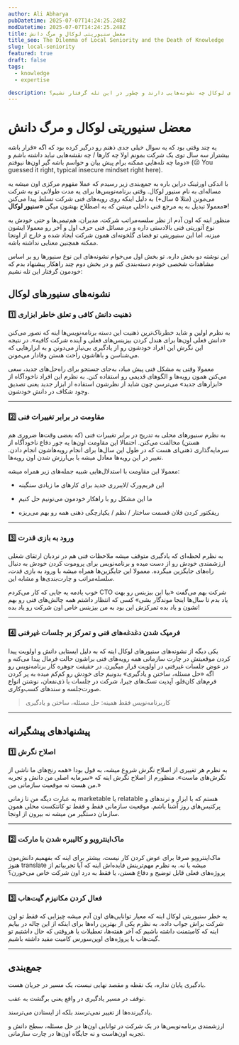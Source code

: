 ```yaml
---
author: Ali Abharya
pubDatetime: 2025-07-07T14:24:25.248Z
modDatetime: 2025-07-07T14:24:25.248Z
title: معضل سنیوریتی لوکال و مرگ دانش
title_seo: The Dilemma of Local Seniority and the Death of Knowledge
slug: local-seniority
featured: true
draft: false
tags:
  - knowledge
  - expertise

description: سنیورهای لوکال چه نشونه‌هایی دارند و چطور در این تله گرفتار نشیم؟
---
```


# معضل سنیوریتی لوکال و مرگ دانش

یه چند وقتی بود که یه سوال خیلی جدی ذهنم رو درگیر کرده بود که اگه «قرار باشه بیشتراز سه سال توی یک شرکت بمونم اولا چه کارها / چه نقشه‌هایی نباید داشته باشم و دوما چه تله‌هایی ممکنه برام پیش بیان و حواسم باشه گیر اون‌ها نیوفتم» (☹️ You guessed it right, typical insecure mindset right here).

با اندکی اورثینک دراین باره به جمع‌بندی زیر رسیدم که عملا مفهوم مرکزی اون میشه یه مساله‌ای به نام سنیور
لوکال. وقتی برنامه‌نویس‌ها برای یه مدت طولانی تو یه شرکت می‌مونن (مثلا ۵ سال+) به دلیل اینکه روی رویه‌های فنی شرکت تسلط پیدا می‌کنن معمولا تبدیل به یه مرجع فنی داخلی میشن که به اصطلاح بهشون میگن **«**سنیور لوکال**»**!

منظور اینه که اون آدم از نظر سلسه‌مراتب شرکت، مدیران، هم‌تیمی‌ها و حتی خودش یه نوع آتوریتی فنی بالادستی داره و در مسائل فنی حرف اول و آخر رو معمولا ایشون میزنه. اما این سنیوریتی تو فضای گلخونه‌ای همون شرکت ایجاد شده و خارج از اونجا ممکنه همچنین معنایی نداشته باشه.

این نوشته دو بخش داره. تو بخش اول می‌خوام نشونه‌های این نوع سنیورها رو بر اساس مشاهدات شخصی خودم دسته‌بندی کنم و در بخش دوم چند راهکار پیشنهاد بدم که خودمون گرفتار این تله نشیم:

## نشونه‌های سنیورهای لوکال

### 1️⃣ ذهنیت دانش کافی و تعلق خاطر ابزاری

به نظرم اولین و شاید خطرناک‌ترین ذهنیت این دسته برنامه‌نویس‌ها اینه که تصور می‌کنن «دانش فعلی اون‌ها برای هندل کردن بیزینس‌های فعلی و آینده شرکت کافیه». در نتیجه این نگرش این افراد خودشون رو از یادگیری بی‌نیاز می‌دونن و به ابزارهایی که می‌شناسن و باهاشون راحت هستن وفادار می‌مونن.

معمولا وقتی یه مشکل فنی پیش میاد، به‌جای جستجو برای راه‌حل‌های جدید، سعی می‌کنن همون رویه‌ها و الگوهای قدیمی رو استفاده کنن. به نظرم این افراد ناخودآگاه از «ابزارهای جدید» می‌ترسن چون شاید از نظرشون استفاده از ابزار جدید یعنی تصدیق وجود شکاف در دانش خودشون.

---

### 2️⃣ مقاومت در برابر تغییرات فنی

به نظرم سنیورهای محلی به تدریج در برابر تغییرات فنی (که بعضی وقت‌ها ضروری هم هستن) مخالفت می‌کنن. احتمالا این مقاومت اون‌ها یه جور دفاع ناخودآگاه از سرمایه‌گذاری ذهنی‌ای هست که در طول این سال‌ها برای انجام رویه‌هاشون انجام دادن. تغییر در این رویه‌ها معادل میشه با بی‌ارزش شدن اون رویه‌ها.

معمولا این مقاومت با استدلال‌هایی شبیه جمله‌های زیر همراه میشه:

- این فریم‌ورک /لایبرری جدید برای کارهای ما زیادی سنگینه

- ما این مشکل رو با راهکار خودمون می‌تونیم حل کنیم

- ریفکتور کردن فلان قسمت ساختار / نظم / یکپارچگی ذهنی همه رو بهم می‌ریزه

---

### 3️⃣ ورود به بازی قدرت

به نظرم لحظه‌ای که یادگیری متوقف میشه ملاحظات فنی هم در نردبان ارتقای شغلی ارزشمندی خودش رو از دست میده و برنامه‌نویس برای پروموت کردن خودش به دنبال راه‌های جایگزین میگرده. معمولا این جایگزین‌ها همراه میشه با ورود به بازی قدت، سلسله‌مراتب و چارت‌بندی‌ها و مشابه این.

خوب یادمه یه جایی که کار می‌کردم CTO شرکت بهم می‌گفت «بیا این بیزینس رو بهت یاد بدم تا سال‌ها اینجا موندگار بشی» کسی که انتظار داشتم همه چالش‌های فنی رو بهم نشون و یاد بده تمرکزش این بود به من بیزینس خاص اون شرکت رو یاد بده!

---

### 4️⃣ فرمیک شدن دغدغه‌های فنی و تمرکز بر جلسات غیرفنی

یکی دیگه از نشونه‌های سنیورهای لوکال اینه که به دلیل ایستایی دانش و اولویت پیدا کردن موقعیتش در چارت سازمانی همه رویه‌های فنی براشون حالت فرمال پیدا می‌کنه و در عوض جلسات غیرفنی در اولویت قرار میگیرن. در حقیقت جوهره‌ کار برنامه‌نویس رو اگه «حل مسئله، ساختن و یادگیری» بدونیم جای خودش رو کم‌کم میده به پر کردن فرم‌های کان‌فلو، آپدیت تسک‌های جیرا، شرکت در جلسات با ذی‌نفعان، نوشتن انواع صورت‌جلسه و سندهای کسب‌وکاری.

> کاربرنامه‌نویس فقط همینه: حل مسئله، ساختن و یادگیری

---

## پیشنهادهای پیشگیرانه

### 1️⃣ اصلاح نگرش

به نظرم هر تغییری از اصلاح نگرش شروع میشه، به قول بودا «همه رنج‌های ما ناشی از نگرش‌های ماست». منظورم از اصلاح نگرش اینه که «سرمایه اصلی من دانش و تجربه من هست نه موقعیت سازمانی من.»

به عبارت دیگه من تا زمانی marketable یا relatable هستم که با ابزار و ترندهای و پرکتیس‌های روز آشنا باشم. موقعیت سازمانی فقط و فقط تو کانتکست محلی همون سازمان دستگیر من میشه نه بیرون از اونجا.

---

### 2️⃣ ماک‌اینترویو و کالیبره شدن با مارکت

ماک‌اینترویو صرفا برای عوض کردن کار نیست، بیشتر برای اینه که بفهمیم دانش‌مون هنوز translate میشه یا نه. به نظرم مهم‌ترینش فایده‌اش اینه که آیا تجربیاتم از پروژه‌های فعلی قابل توضیح و دفاع هستن، یا فقط به درد اون شرکت خاص می‌خورن؟

---

### 3️⃣ فعال کردن مکانیزم گیت‌هاب

یه خطر سنیوریتی لوکال اینه که معیار توانایی‌های اون آدم میشه چیزایی که فقط تو اون شرکت براش جواب داده. به نظرم یکی از بهترین راه‌ها برای اینکه از این چاله در بیایم اینه که کامیتمنت داشته باشیم که آخر هفته‌ها، تعطیلات یا هروقتی که حال داشتیم تو گیت‌هاب یا پروژه‌های اوپن‌سورس کامیت مفید داشته باشیم.

---

## جمع‌بندی

یادگیری پایان نداره، یک نقطه و مقصد نهایی نیست، یک مسیر در جریان هست.

توقف در مسیر یادگیری در واقع یعنی برگشت به عقب.

یادگیرنده‌ها از تغییر نمی‌ترسند بلکه از ایستادن می‌ترسند.

ارزشمندی برنامه‌نویس‌ها در یک شرکت در توانایی اون‌ها در حل مسئله، سطح دانش و تجربه اون‌هاست و نه جایگاه اون‌ها در چارت سازمانی.
